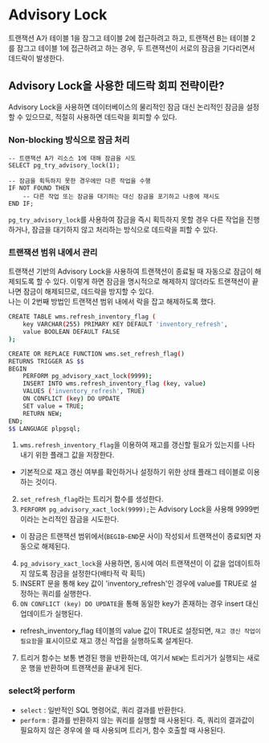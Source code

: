 # Advisory Lock

트랜잭션 A가 테이블 1을 잠그고 테이블 2에 접근하려고 하고,
트랜잭션 B는 테이블 2를 잠그고 테이블 1에 접근하려고 하는 경우,
두 트랜잭션이 서로의 잠금을 기다리면서 데드락이 발생한다.

## Advisory Lock을 사용한 데드락 회피 전략이란?

Advisory Lock을 사용하면 데이터베이스의 물리적인 잠금 대신 논리적인 잠금을 설정할 수 있으므로, 적절히 사용하면 데드락을 회피할 수 있다.

### Non-blocking 방식으로 잠금 처리

```
-- 트랜잭션 A가 리소스 1에 대해 잠금을 시도
SELECT pg_try_advisory_lock(1);

-- 잠금을 획득하지 못한 경우에만 다른 작업을 수행
IF NOT FOUND THEN
    -- 다른 작업 또는 잠금을 대기하는 대신 잠금을 포기하고 나중에 재시도
END IF;
```

`pg_try_advisory_lock`를 사용하여 잠금을 즉시 획득하지 못할 경우 다른 작업을 진행하거나, 잠금을 대기하지 않고 처리하는 방식으로 데드락을 피할 수 있다.

### 트랜잭션 범위 내에서 관리

트랜잭션 기반의 Advisory Lock을 사용하여 트랜잭션이 종료될 때 자동으로 잠금이 해제되도록 할 수 있다.
이렇게 하면 잠금을 명시적으로 해제하지 않더라도 트랜잭션이 끝나면 잠금이 해제되므로, 데드락을 방지할 수 있다.  
나는 이 2번째 방법인 트랜잭션 범위 내에서 락을 잡고 해제하도록 했다.

```bash
CREATE TABLE wms.refresh_inventory_flag (
	key VARCHAR(255) PRIMARY KEY DEFAULT 'inventory_refresh',
	value BOOLEAN DEFAULT FALSE
);

CREATE OR REPLACE FUNCTION wms.set_refresh_flag()
RETURNS TRIGGER AS $$
BEGIN
    PERFORM pg_advisory_xact_lock(9999);
    INSERT INTO wms.refresh_inventory_flag (key, value)
    VALUES ('inventory_refresh', TRUE)
    ON CONFLICT (key) DO UPDATE
    SET value = TRUE;
    RETURN NEW;
END;
$$ LANGUAGE plpgsql;
```

1. `wms.refresh_inventory_flag`을 이용하여 재고를 갱신할 필요가 있는지를 나타내기 위한 플래그 값을 저장한다.

- 기본적으로 재고 갱신 여부를 확인하거나 설정하기 위한 상태 플래그 테이블로 이용하는 것이다.

2. `set_refresh_flag`라는 트리거 함수를 생성한다.
3. `PERFORM pg_advisory_xact_lock(9999);`는 Advisory Lock을 사용해 9999번이라는 논리적인 잠금을 시도한다.

- 이 잠금은 트랜잭션 범위에서(`BEGIB~END`문 사이) 작성되서 트랜잭션이 종료되면 자동으로 해제된다.

4. `pg_advisory_xact_lock`을 사용하면, 동시에 여러 트랜잭션이 이 값을 업데이트하지 않도록 잠금을 설정한다(배타적 락 획득)
5. INSERT 문을 통해 key 값이 'inventory_refresh'인 경우에 value를 TRUE로 설정하는 쿼리를 실행한다.
6. `ON CONFLICT (key) DO UPDATE`을 통해 동일한 key가 존재하는 경우 insert 대신 업데이트가 실행된다.

- refresh_inventory_flag 테이블의 value 값이 TRUE로 설정되면, `재고 갱신 작업이 필요함`을 표시이므로 재고 갱신 작업을 실행하도록 설계된다.

7. 트리거 함수는 보통 변경된 행을 반환하는데, 여기서 `NEW`는 트리거가 실행되는 새로운 행을 반환하며 트랜잭션을 끝내게 된다.

### select와 perform

- `select` : 일반적인 SQL 명령어로, 쿼리 결과를 반환한다.
- `perform` : 결과를 반환하지 않는 쿼리를 실행할 때 사용된다. 즉, 쿼리의 결과값이 필요하지 않은 경우에 쓸 때 사용되며 트리거, 함수 호출할 때 사용된다.
